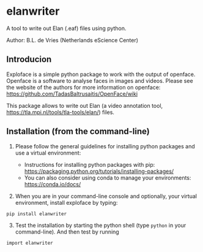 # elanwriter

A tool to write out Elan (.eaf) files using python.

Author: B.L. de Vries (Netherlands eScience Center)

## Introducion
Exploface is a simple python package to work with the output of openface. Openface is a software to analyse faces in images and videos. Please see the website of the authors for more information on openface: https://github.com/TadasBaltrusaitis/OpenFace/wiki

This package allows to write out Elan (a video annotation tool, https://tla.mpi.nl/tools/tla-tools/elan/) files. 

## Installation (from the command-line)
1. Please follow the general guidelines for installing python packages and use a virtual environment:
	- Instructions for installing python packages with pip: https://packaging.python.org/tutorials/installing-packages/
	- You can also consider using conda to manage your environments: https://conda.io/docs/

2. When you are in your command-line console and optionally, your virtual environment, install exploface by typing: 
```
pip install elanwriter
```

3. Test the installation by starting the python shell (type ```python``` in your command-line). And then test by running 
```
import elanwriter
```

